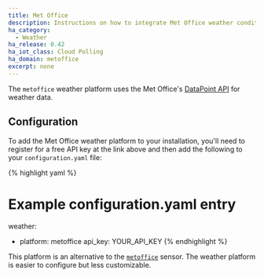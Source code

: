 ```yaml
---
title: Met Office
description: Instructions on how to integrate Met Office weather conditions into Open Peer Power.
ha_category:
  - Weather
ha_release: 0.42
ha_iot_class: Cloud Polling
ha_domain: metoffice
excerpt: none
---
```


The `metoffice` weather platform uses the Met Office's [DataPoint API](https://www.metoffice.gov.uk/datapoint) for weather data.

## Configuration

To add the Met Office weather platform to your installation, you'll need to register for a free API key at the link above and then add the following to your `configuration.yaml` file:

{% highlight yaml %}
# Example configuration.yaml entry
weather:
  - platform: metoffice
    api_key: YOUR_API_KEY
{% endhighlight %}

<div class='note'>

This platform is an alternative to the [`metoffice`](/integrations/sensor.metoffice/) sensor.
The weather platform is easier to configure but less customizable.

</div>
